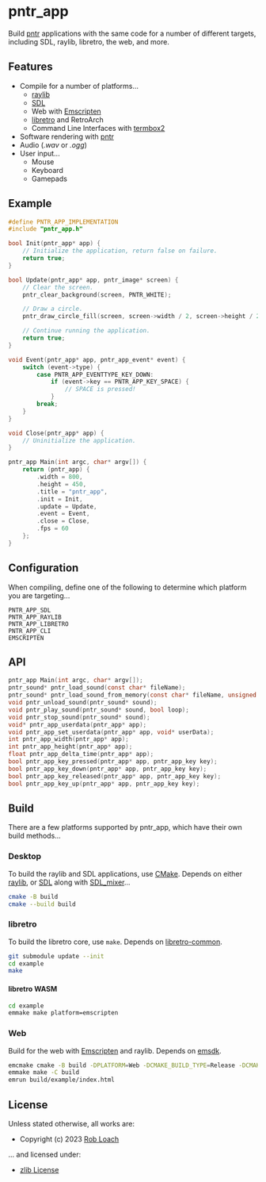 # pntr_app

Build [pntr](https://github.com/robloach/pntr) applications with the same code for a number of different targets, including SDL, raylib, libretro, the web, and more.

## Features

- Compile for a number of platforms...
    - [raylib](https://www.raylib.com/)
    - [SDL](https://www.libsdl.org/)
    - Web with [Emscripten](https://emscripten.org/)
    - [libretro](https://www.libretro.com/) and RetroArch
    - Command Line Interfaces with [termbox2](https://github.com/termbox/termbox2)
- Software rendering with [pntr](https://github.com/robloach/pntr)
- Audio (*.wav* or *.ogg*)
- User input...
    - Mouse
    - Keyboard
    - Gamepads

## Example

``` c
#define PNTR_APP_IMPLEMENTATION
#include "pntr_app.h"

bool Init(pntr_app* app) {
    // Initialize the application, return false on failure.
    return true;
}

bool Update(pntr_app* app, pntr_image* screen) {
    // Clear the screen.
    pntr_clear_background(screen, PNTR_WHITE);

    // Draw a circle.
    pntr_draw_circle_fill(screen, screen->width / 2, screen->height / 2, 100, PNTR_BLUE);

    // Continue running the application.
    return true;
}

void Event(pntr_app* app, pntr_app_event* event) {
    switch (event->type) {
        case PNTR_APP_EVENTTYPE_KEY_DOWN:
            if (event->key == PNTR_APP_KEY_SPACE) {
                // SPACE is pressed!
            }
        break;
    }
}

void Close(pntr_app* app) {
    // Uninitialize the application.
}

pntr_app Main(int argc, char* argv[]) {
    return (pntr_app) {
        .width = 800,
        .height = 450,
        .title = "pntr_app",
        .init = Init,
        .update = Update,
        .event = Event,
        .close = Close,
        .fps = 60
    };
}
```

## Configuration

When compiling, define one of the following to determine which platform you are targeting...
```
PNTR_APP_SDL
PNTR_APP_RAYLIB
PNTR_APP_LIBRETRO
PNTR_APP_CLI
EMSCRIPTEN
```

## API

``` c
pntr_app Main(int argc, char* argv[]);
pntr_sound* pntr_load_sound(const char* fileName);
pntr_sound* pntr_load_sound_from_memory(const char* fileName, unsigned char* data, unsigned int dataSize);
void pntr_unload_sound(pntr_sound* sound);
void pntr_play_sound(pntr_sound* sound, bool loop);
void pntr_stop_sound(pntr_sound* sound);
void* pntr_app_userdata(pntr_app* app);
void pntr_app_set_userdata(pntr_app* app, void* userData);
int pntr_app_width(pntr_app* app);
int pntr_app_height(pntr_app* app);
float pntr_app_delta_time(pntr_app* app);
bool pntr_app_key_pressed(pntr_app* app, pntr_app_key key);
bool pntr_app_key_down(pntr_app* app, pntr_app_key key);
bool pntr_app_key_released(pntr_app* app, pntr_app_key key);
bool pntr_app_key_up(pntr_app* app, pntr_app_key key);
```

## Build

There are a few platforms supported by pntr_app, which have their own build methods...

### Desktop

To build the raylib and SDL applications, use [CMake](https://cmake.org/). Depends on either [raylib](https://www.raylib.com/), or [SDL](https://www.libsdl.org/) along with [SDL_mixer](https://github.com/libsdl-org/SDL_mixer)...

``` bash
cmake -B build
cmake --build build
```

### libretro

To build the libretro core, use `make`. Depends on [libretro-common](https://github.com/libretro/libretro-common).

``` bash
git submodule update --init
cd example
make
```

#### libretro WASM

``` bash
cd example
emmake make platform=emscripten
```

### Web

Build for the web with [Emscripten](https://emscripten.org/) and raylib. Depends on [emsdk](https://emscripten.org/docs/tools_reference/emsdk.html).

``` bash
emcmake cmake -B build -DPLATFORM=Web -DCMAKE_BUILD_TYPE=Release -DCMAKE_EXE_LINKER_FLAGS="-s USE_GLFW=3" -DCMAKE_EXECUTABLE_SUFFIX=".html"
emmake make -C build
emrun build/example/index.html
```

## License

Unless stated otherwise, all works are:

- Copyright (c) 2023 [Rob Loach](https://robloach.net)

... and licensed under:

- [zlib License](LICENSE)
